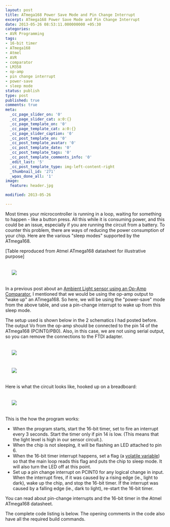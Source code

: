```yaml
---
layout: post
title: ATmega168 Power Save Mode and Pin Change Interrupt
excerpt: ATmega168 Power Save Mode and Pin Change Interrupt
date: 2013-05-26 08:53:11.000000000 +05:30
categories:
- AVR Programming
tags:
- 16-bit timer
- ATmega168
- Atmel
- AVR
- comparator
- LM358
- op-amp
- pin change interrupt
- power-save
- sleep mode
status: publish
type: post
published: true
comments: true
meta:
  _cc_page_slider_on: '0'
  _cc_page_slider_cat: a:0:{}
  _cc_page_template_on: '0'
  _cc_page_template_cat: a:0:{}
  _cc_page_slider_caption: '0'
  _cc_post_template_on: '0'
  _cc_post_template_avatar: '0'
  _cc_post_template_date: '0'
  _cc_post_template_tags: '0'
  _cc_post_template_comments_info: '0'
  _edit_last: '5'
  _cc_post_template_type: img-left-content-right
  _thumbnail_id: '271'
  _wpas_done_all: '1'
image:
  feature: header.jpg

modified: 2013-05-26

---
```

<p>Most times your microcontroller is running in a loop, waiting for something to happen - like a button press. All this while it is consuming power, and this could be an issue, especially if you are running the circuit from a battery. To counter this problem, there are ways of reducing the power consumption of your chip. Here are the various "sleep modes" supported by the ATmega168. </p>
<p>[Table reproduced from Atmel ATmega168 datasheet for illustrative purpose]</p>
<p><img style="padding: 20px;" src="{{ site.baseurl }}/images/2013/05/ATmega168-sleep-modes.png"/></p>
<p>In a previous post about an <a href="http://electronut.in/ambient-light-sensor-using-an-op-amp-comparator/">Ambient Light sensor using an Op-Amp Comparator</a>, I mentioned that we would be using the op-amp output to "wake up" an ATmega168. So here, we will be using the "power-save" mode from the above table, and use a pin-change interrupt to wake up from this sleep mode.</p>
<p>The setup used is shown below in the 2 schematics I had posted before. The output Vo from the op-amp should be connected to the pin 14 of the ATmega168 (PCINT0/PB0). Also, in this case, we are not using serial output, so you can remove the connections to the FTDI adapter. </p>
<p><!-- insert table here--></p>
<img style="padding: 20px;" src="{{ site.baseurl }}/images/2013/05/IMG_1415.jpg"/>
<br/>
<img style="padding: 20px;" src="{{ site.baseurl }}/images/2013/05/IMG_1412.jpg"/>
<br/>
<p><!-- end table here--></p>
<p>Here is what the circuit looks like, hooked up on a breadboard:</p>
<p><img style="padding: 20px;" src="{{ site.baseurl }}/images/2013/05/IMG_1451.jpg"/></p>
<p>This is the how the program works:</p>
<p><!-- begin list --></p>
<ul>
<li>
When the program starts, start the 16-bit timer, set to fire an interrupt every 3 seconds. Start the timer only if pin 14 is low. (This means that the light level is high in our sensor circuit.).
</li>
<li>
When the chip is not sleeping, it will be flashing an LED attached to pin 6.
</li>
<li>
When the 16-bit timer interrupt happens, set a flag (a <a href="http://en.wikipedia.org/wiki/Volatile_variable">volatile variable</a>) so that the main loop reads this flag and puts the chip to sleep mode. It will also turn the LED off at this point.
</li>
<li>
Set up a pin change interrupt on PCINT0 for any logical change in input. When the interrupt fires, if it was caused by a rising edge (ie., light to dark), wake up the chip, and stop the 16-bit timer. If the interrupt was caused by a falling edge (ie., dark to light), re-start the 16-bit timer.
</li>
</ul>
<p><!-- end list --></p>
<p>You can read about pin-change interrupts and the 16-bit timer in the Atmel ATmega168 datasheet.</p>
<p>The complete code listing is below. The opening comments in the code also have all the required build commands.</p>
<p><script src="https://gist.github.com/electronut/5648690.js"></script></p>
